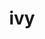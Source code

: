 ---
category: 3-letters
denotation: null
name: ivy
reference_link: https://www.etymonline.com/word/ivy
root_language: null
root_name: null
title: ivy
type: free
word_sums:
- respelling: ivy
  sum: 'Ivy + '
---